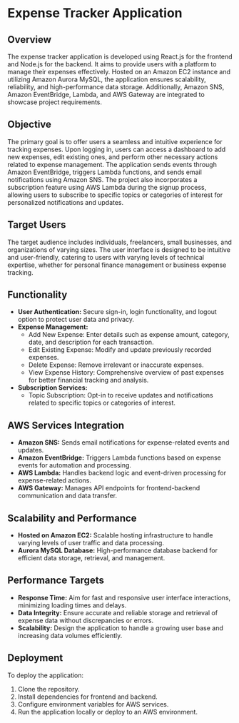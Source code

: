 # Expense Tracker Application

## Overview
The expense tracker application is developed using React.js for the frontend and Node.js for the backend. It aims to provide users with a platform to manage their expenses effectively. Hosted on an Amazon EC2 instance and utilizing Amazon Aurora MySQL, the application ensures scalability, reliability, and high-performance data storage. Additionally, Amazon SNS, Amazon EventBridge, Lambda, and AWS Gateway are integrated to showcase project requirements.

## Objective
The primary goal is to offer users a seamless and intuitive experience for tracking expenses. Upon logging in, users can access a dashboard to add new expenses, edit existing ones, and perform other necessary actions related to expense management. The application sends events through Amazon EventBridge, triggers Lambda functions, and sends email notifications using Amazon SNS. The project also incorporates a subscription feature using AWS Lambda during the signup process, allowing users to subscribe to specific topics or categories of interest for personalized notifications and updates.

## Target Users
The target audience includes individuals, freelancers, small businesses, and organizations of varying sizes. The user interface is designed to be intuitive and user-friendly, catering to users with varying levels of technical expertise, whether for personal finance management or business expense tracking.

## Functionality
- **User Authentication:** Secure sign-in, login functionality, and logout option to protect user data and privacy.
- **Expense Management:**
    - Add New Expense: Enter details such as expense amount, category, date, and description for each transaction.
    - Edit Existing Expense: Modify and update previously recorded expenses.
    - Delete Expense: Remove irrelevant or inaccurate expenses.
    - View Expense History: Comprehensive overview of past expenses for better financial tracking and analysis.
- **Subscription Services:**
    - Topic Subscription: Opt-in to receive updates and notifications related to specific topics or categories of interest.

## AWS Services Integration
- **Amazon SNS:** Sends email notifications for expense-related events and updates.
- **Amazon EventBridge:** Triggers Lambda functions based on expense events for automation and processing.
- **AWS Lambda:** Handles backend logic and event-driven processing for expense-related actions.
- **AWS Gateway:** Manages API endpoints for frontend-backend communication and data transfer.

## Scalability and Performance
- **Hosted on Amazon EC2:** Scalable hosting infrastructure to handle varying levels of user traffic and data processing.
- **Aurora MySQL Database:** High-performance database backend for efficient data storage, retrieval, and management.

## Performance Targets
- **Response Time:** Aim for fast and responsive user interface interactions, minimizing loading times and delays.
- **Data Integrity:** Ensure accurate and reliable storage and retrieval of expense data without discrepancies or errors.
- **Scalability:** Design the application to handle a growing user base and increasing data volumes efficiently.

## Deployment
To deploy the application:
1. Clone the repository.
2. Install dependencies for frontend and backend.
3. Configure environment variables for AWS services.
4. Run the application locally or deploy to an AWS environment.


